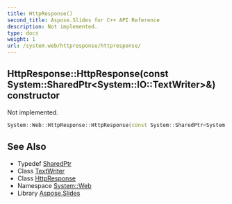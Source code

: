 ```yaml
---
title: HttpResponse()
second_title: Aspose.Slides for C++ API Reference
description: Not implemented.
type: docs
weight: 1
url: /system.web/httpresponse/httpresponse/
---
```

## HttpResponse::HttpResponse(const System::SharedPtr\<System::IO::TextWriter\>\&) constructor


Not implemented.

```cpp
System::Web::HttpResponse::HttpResponse(const System::SharedPtr<System::IO::TextWriter> &writer)
```

## See Also

* Typedef [SharedPtr](../../../system/sharedptr/)
* Class [TextWriter](../../../system.io/textwriter/)
* Class [HttpResponse](../)
* Namespace [System::Web](../../)
* Library [Aspose.Slides](../../../)